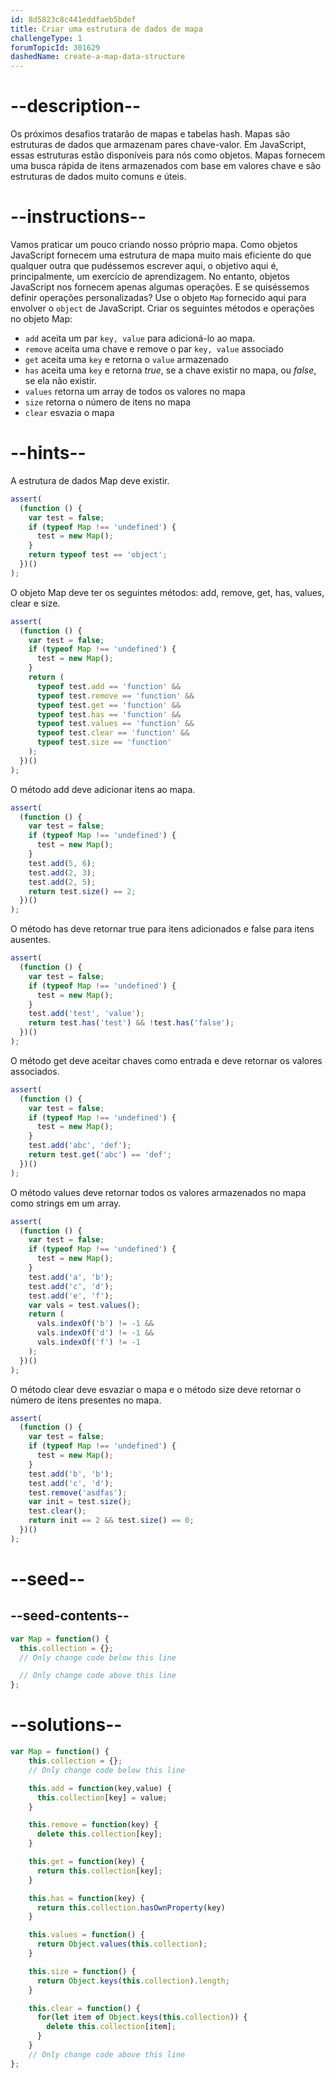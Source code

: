 ```yaml
---
id: 8d5823c8c441eddfaeb5bdef
title: Criar uma estrutura de dados de mapa
challengeType: 1
forumTopicId: 301629
dashedName: create-a-map-data-structure
---
```


# --description--

Os próximos desafios tratarão de mapas e tabelas hash. Mapas são estruturas de dados que armazenam pares chave-valor. Em JavaScript, essas estruturas estão disponíveis para nós como objetos. Mapas fornecem uma busca rápida de itens armazenados com base em valores chave e são estruturas de dados muito comuns e úteis.

# --instructions--

Vamos praticar um pouco criando nosso próprio mapa. Como objetos JavaScript fornecem uma estrutura de mapa muito mais eficiente do que qualquer outra que pudéssemos escrever aqui, o objetivo aqui é, principalmente, um exercício de aprendizagem. No entanto, objetos JavaScript nos fornecem apenas algumas operações. E se quiséssemos definir operações personalizadas? Use o objeto `Map` fornecido aqui para envolver o `object` de JavaScript. Criar os seguintes métodos e operações no objeto Map:

<ul>
<li><code>add</code> aceita um par <code>key, value</code> para adicioná-lo ao mapa.</li>
<li><code>remove</code> aceita uma chave e remove o par <code>key, value</code> associado</li>
<li><code>get</code> aceita uma <code>key</code> e retorna o <code>value</code> armazenado</li>
<li><code>has</code> aceita uma <code>key</code> e retorna <dfn>true</dfn>, se a chave existir no mapa, ou <dfn>false</dfn>, se ela não existir.</li>
<li><code>values</code> retorna um array de todos os valores no mapa</li>
<li><code>size</code> retorna o número de itens no mapa</li>
<li><code>clear</code> esvazia o mapa</li>
</ul>

# --hints--

A estrutura de dados Map deve existir.

```js
assert(
  (function () {
    var test = false;
    if (typeof Map !== 'undefined') {
      test = new Map();
    }
    return typeof test == 'object';
  })()
);
```

O objeto Map deve ter os seguintes métodos: add, remove, get, has, values, clear e size.

```js
assert(
  (function () {
    var test = false;
    if (typeof Map !== 'undefined') {
      test = new Map();
    }
    return (
      typeof test.add == 'function' &&
      typeof test.remove == 'function' &&
      typeof test.get == 'function' &&
      typeof test.has == 'function' &&
      typeof test.values == 'function' &&
      typeof test.clear == 'function' &&
      typeof test.size == 'function'
    );
  })()
);
```

O método add deve adicionar itens ao mapa.

```js
assert(
  (function () {
    var test = false;
    if (typeof Map !== 'undefined') {
      test = new Map();
    }
    test.add(5, 6);
    test.add(2, 3);
    test.add(2, 5);
    return test.size() == 2;
  })()
);
```

O método has deve retornar true para itens adicionados e false para itens ausentes.

```js
assert(
  (function () {
    var test = false;
    if (typeof Map !== 'undefined') {
      test = new Map();
    }
    test.add('test', 'value');
    return test.has('test') && !test.has('false');
  })()
);
```

O método get deve aceitar chaves como entrada e deve retornar os valores associados.

```js
assert(
  (function () {
    var test = false;
    if (typeof Map !== 'undefined') {
      test = new Map();
    }
    test.add('abc', 'def');
    return test.get('abc') == 'def';
  })()
);
```

O método values deve retornar todos os valores armazenados no mapa como strings em um array.

```js
assert(
  (function () {
    var test = false;
    if (typeof Map !== 'undefined') {
      test = new Map();
    }
    test.add('a', 'b');
    test.add('c', 'd');
    test.add('e', 'f');
    var vals = test.values();
    return (
      vals.indexOf('b') != -1 &&
      vals.indexOf('d') != -1 &&
      vals.indexOf('f') != -1
    );
  })()
);
```

O método clear deve esvaziar o mapa e o método size deve retornar o número de itens presentes no mapa.

```js
assert(
  (function () {
    var test = false;
    if (typeof Map !== 'undefined') {
      test = new Map();
    }
    test.add('b', 'b');
    test.add('c', 'd');
    test.remove('asdfas');
    var init = test.size();
    test.clear();
    return init == 2 && test.size() == 0;
  })()
);
```

# --seed--

## --seed-contents--

```js
var Map = function() {
  this.collection = {};
  // Only change code below this line

  // Only change code above this line
};
```

# --solutions--

```js
var Map = function() {
    this.collection = {};
    // Only change code below this line

    this.add = function(key,value) {
      this.collection[key] = value;
    }

    this.remove = function(key) {
      delete this.collection[key];
    }

    this.get = function(key) {
      return this.collection[key];
    }

    this.has = function(key) {
      return this.collection.hasOwnProperty(key)
    }

    this.values = function() {
      return Object.values(this.collection);
    }

    this.size = function() {
      return Object.keys(this.collection).length;
    }

    this.clear = function() {
      for(let item of Object.keys(this.collection)) {
        delete this.collection[item];
      }
    }
    // Only change code above this line
};
```
